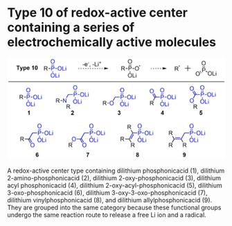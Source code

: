 # Type 10 of redox-active center containing a series of electrochemically active molecules
![My Local Image](../Images/Type10.png 'Type 10 of redox-active center containing a series of electrochemically active')

A redox-active center type containing dilithium phosphonicacid (1), dilithium 2-amino-phosphonicacid (2), dilithium 2-oxy-phosphonicacid (3), dilithium acyl phosphonicacid (4), dilithium 2-oxy-acyl-phosphonicacid (5), dilithium 3-oxo-phosphonicacid (6), dilithium 3-oxy-3-oxo-phosphonicacid (7), dilithium vinylphosphonicacid (8), and dilithium allylphosphonicacid (9). They are grouped into the same category because these functional groups undergo the same reaction route to release a free Li ion and a radical.